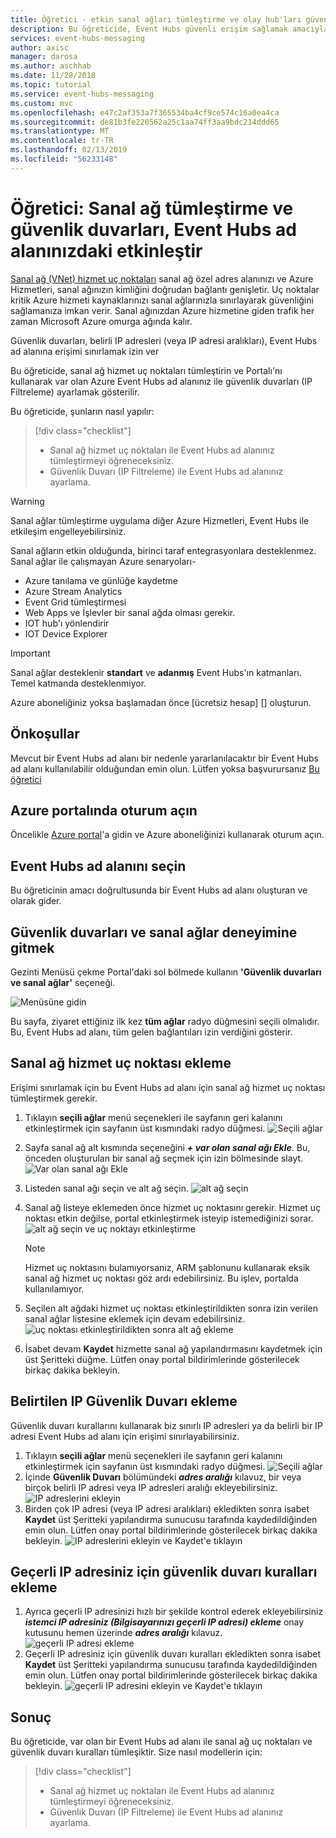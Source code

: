 ```yaml
---
title: Öğretici - etkin sanal ağları tümleştirme ve olay hub'ları güvenlik duvarlarında | Microsoft Docs
description: Bu öğreticide, Event Hubs güvenli erişim sağlamak amacıyla sanal ağları ve güvenlik duvarları ile tümleştirmeyi öğrenin.
services: event-hubs-messaging
author: axisc
manager: darosa
ms.author: aschhab
ms.date: 11/28/2018
ms.topic: tutorial
ms.service: event-hubs-messaging
ms.custom: mvc
ms.openlocfilehash: e47c2af353a7f365534ba4cf9ce574c16a0ea4ca
ms.sourcegitcommit: de81b3fe220562a25c1aa74ff3aa9bdc214ddd65
ms.translationtype: MT
ms.contentlocale: tr-TR
ms.lasthandoff: 02/13/2019
ms.locfileid: "56233148"
---
```

# <a name="tutorial-enable-virtual-networks-integration-and-firewalls-on-event-hubs-namespace"></a>Öğretici: Sanal ağ tümleştirme ve güvenlik duvarları, Event Hubs ad alanınızdaki etkinleştir

[Sanal ağ (VNet) hizmet uç noktaları](../virtual-network/virtual-network-service-endpoints-overview.md) sanal ağ özel adres alanınızı ve Azure Hizmetleri, sanal ağınızın kimliğini doğrudan bağlantı genişletir. Uç noktalar kritik Azure hizmeti kaynaklarınızı sanal ağlarınızla sınırlayarak güvenliğini sağlamanıza imkan verir. Sanal ağınızdan Azure hizmetine giden trafik her zaman Microsoft Azure omurga ağında kalır.

Güvenlik duvarları, belirli IP adresleri (veya IP adresi aralıkları), Event Hubs ad alanına erişimi sınırlamak izin ver

Bu öğreticide, sanal ağ hizmet uç noktaları tümleştirin ve Portalı'nı kullanarak var olan Azure Event Hubs ad alanınız ile güvenlik duvarları (IP Filtreleme) ayarlamak gösterilir.

Bu öğreticide, şunların nasıl yapılır:
> [!div class="checklist"]
> * Sanal ağ hizmet uç noktaları ile Event Hubs ad alanınız tümleştirmeyi öğreneceksiniz.
> * Güvenlik Duvarı (IP Filtreleme) ile Event Hubs ad alanınız ayarlama.

>[!WARNING]
> Sanal ağlar tümleştirme uygulama diğer Azure Hizmetleri, Event Hubs ile etkileşim engelleyebilirsiniz.
>
> Sanal ağların etkin olduğunda, birinci taraf entegrasyonlara desteklenmez.
> Sanal ağlar ile çalışmayan Azure senaryoları-
> * Azure tanılama ve günlüğe kaydetme
> * Azure Stream Analytics
> * Event Grid tümleştirmesi
> * Web Apps ve İşlevler bir sanal ağda olması gerekir.
> * IOT hub'ı yönlendirir
> * IOT Device Explorer


> [!IMPORTANT]
> Sanal ağlar desteklenir **standart** ve **adanmış** Event Hubs'ın katmanları. Temel katmanda desteklenmiyor.

Azure aboneliğiniz yoksa başlamadan önce [ücretsiz hesap] [] oluşturun.

## <a name="prerequisites"></a>Önkoşullar

Mevcut bir Event Hubs ad alanı bir nedenle yararlanılacaktır bir Event Hubs ad alanı kullanılabilir olduğundan emin olun. Lütfen yoksa başvurursanız [Bu öğretici](./event-hubs-create.md)

## <a name="sign-in-to-the-azure-portal"></a>Azure portalında oturum açın

Öncelikle [Azure portal][Azure portal]'a gidin ve Azure aboneliğinizi kullanarak oturum açın.

## <a name="select-event-hubs-namespace"></a>Event Hubs ad alanını seçin

Bu öğreticinin amacı doğrultusunda bir Event Hubs ad alanı oluşturan ve olarak gider.

## <a name="navigate-to-firewalls-and-virtual-networks-experience"></a>Güvenlik duvarları ve sanal ağlar deneyimine gitmek

Gezinti Menüsü çekme Portal'daki sol bölmede kullanın **'Güvenlik duvarları ve sanal ağlar'** seçeneği.

  ![Menüsüne gidin](./media/event-hubs-tutorial-vnet-and-firewalls/vnet-firewall-landing-page.png)

  Bu sayfa, ziyaret ettiğiniz ilk kez **tüm ağlar** radyo düğmesini seçili olmalıdır. Bu, Event Hubs ad alanı, tüm gelen bağlantıları izin verdiğini gösterir.

## <a name="add-virtual-network-service-endpoint"></a>Sanal ağ hizmet uç noktası ekleme

Erişimi sınırlamak için bu Event Hubs ad alanı için sanal ağ hizmet uç noktası tümleştirmek gerekir.

1. Tıklayın **seçili ağlar** menü seçenekleri ile sayfanın geri kalanını etkinleştirmek için sayfanın üst kısmındaki radyo düğmesi.
  ![Seçili ağlar](./media/event-hubs-tutorial-vnet-and-firewalls/vnet-firewall-selecting-selected-networks.png)
2. Sayfa sanal ağ alt kısmında seçeneğini ***+ var olan sanal ağı Ekle***. Bu, önceden oluşturulan bir sanal ağ seçmek için izin bölmesinde slayt.
  ![Var olan sanal ağı Ekle](./media/event-hubs-tutorial-vnet-and-firewalls/vnet-firewall-adding-vnet-from-portal-slide-in-pane.png)
3. Listeden sanal ağı seçin ve alt ağ seçin.
   ![alt ağ seçin](./media/event-hubs-tutorial-vnet-and-firewalls/vnet-firewall-adding-vnet-from-portal-slide-in-pane-with-subnet-query.png)
4. Sanal ağ listeye eklemeden önce hizmet uç noktasını gerekir. Hizmet uç noktası etkin değilse, portal etkinleştirmek isteyip istemediğinizi sorar.
  ![alt ağ seçin ve uç noktayı etkinleştirme](./media/event-hubs-tutorial-vnet-and-firewalls/vnet-firewall-adding-vnet-from-portal-slide-in-pane-after-enabling.png)
    > [!NOTE]
    > Hizmet uç noktasını bulamıyorsanız, ARM şablonunu kullanarak eksik sanal ağ hizmet uç noktası göz ardı edebilirsiniz. Bu işlev, portalda kullanılamıyor.

5. Seçilen alt ağdaki hizmet uç noktası etkinleştirildikten sonra izin verilen sanal ağlar listesine eklemek için devam edebilirsiniz.
  ![uç noktası etkinleştirildikten sonra alt ağ ekleme](./media/event-hubs-tutorial-vnet-and-firewalls/vnet-firewall-adding-vnet-from-portal-slide-in-pane-after-adding.png)

6. İsabet devam **Kaydet** hizmette sanal ağ yapılandırmasını kaydetmek için üst Şeritteki düğme. Lütfen onay portal bildirimlerinde gösterilecek birkaç dakika bekleyin.

## <a name="add-firewall-for-specified-ip"></a>Belirtilen IP Güvenlik Duvarı ekleme

Güvenlik duvarı kurallarını kullanarak biz sınırlı IP adresleri ya da belirli bir IP adresi Event Hubs ad alanı için erişimi sınırlayabilirsiniz.

1. Tıklayın **seçili ağlar** menü seçenekleri ile sayfanın geri kalanını etkinleştirmek için sayfanın üst kısmındaki radyo düğmesi.
  ![Seçili ağlar](./media/event-hubs-tutorial-vnet-and-firewalls/vnet-firewall-selecting-selected-networks.png)
2. İçinde **Güvenlik Duvarı** bölümündeki ***adres aralığı*** kılavuz, bir veya birçok belirli IP adresi veya IP adresleri aralığı ekleyebilirsiniz.
  ![IP adreslerini ekleyin](./media/event-hubs-tutorial-vnet-and-firewalls/vnet-firewall-adding-firewall.png)
3. Birden çok IP adresi (veya IP adresi aralıkları) ekledikten sonra isabet **Kaydet** üst Şeritteki yapılandırma sunucusu tarafında kaydedildiğinden emin olun. Lütfen onay portal bildirimlerinde gösterilecek birkaç dakika bekleyin.
  ![IP adreslerini ekleyin ve Kaydet'e tıklayın](./media/event-hubs-tutorial-vnet-and-firewalls/vnet-firewall-adding-firewall-hitting-save.png)

## <a name="adding-your-current-ip-address-to-the-firewall-rules"></a>Geçerli IP adresiniz için güvenlik duvarı kuralları ekleme

1. Ayrıca geçerli IP adresinizi hızlı bir şekilde kontrol ederek ekleyebilirsiniz ***istemci IP adresiniz (Bilgisayarınızı geçerli IP adresi) ekleme*** onay kutusunu hemen üzerinde ***adres aralığı*** kılavuz.
  ![geçerli IP adresi ekleme](./media/event-hubs-tutorial-vnet-and-firewalls/vnet-firewall-adding-current-ip-hitting-save.png)
2. Geçerli IP adresiniz için güvenlik duvarı kuralları ekledikten sonra isabet **Kaydet** üst Şeritteki yapılandırma sunucusu tarafında kaydedildiğinden emin olun. Lütfen onay portal bildirimlerinde gösterilecek birkaç dakika bekleyin.
  ![geçerli IP adresini ekleyin ve Kaydet'e tıklayın](./media/event-hubs-tutorial-vnet-and-firewalls/vnet-firewall-adding-current-ip-hitting-save-after-saving.png)

## <a name="conclusion"></a>Sonuç

Bu öğreticide, var olan bir Event Hubs ad alanı ile sanal ağ uç noktaları ve güvenlik duvarı kuralları tümleşiktir. Size nasıl modellerin için:
> [!div class="checklist"]
> * Sanal ağ hizmet uç noktaları ile Event Hubs ad alanınız tümleştirmeyi öğreneceksiniz.
> * Güvenlik Duvarı (IP Filtreleme) ile Event Hubs ad alanınız ayarlama.


[Azure portal]: https://portal.azure.com/
